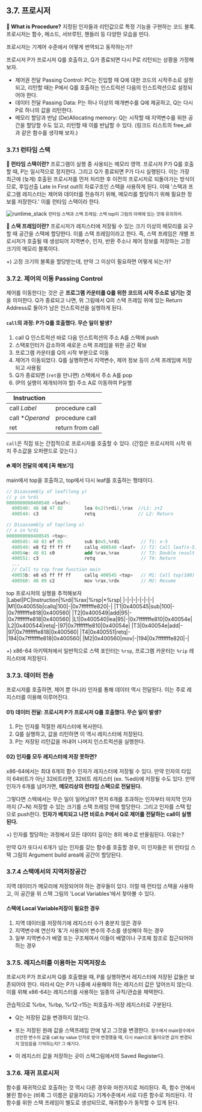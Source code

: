 
## 3.7. 프로시저
**👀 What is Procedure?** 지정된 인자들과 리턴값으로 특정 기능을 구현하는 코드 블록. 프로시저는 함수, 메소드, 서브루틴, 핸들러 등 다양한 모습을 띤다.

프로시저는 기계어 수준에서 어떻게 번역되고 동작하는가?

프로시저 P가 프로시저 Q를 호출하고, Q가 종료되면 다시 P로 리턴되는 상황을 가정해보자.
* 제어권 전달 Passing Control: PC는 진입할 때 Q에 대한 코드의 시작주소로 설정되고, 리턴할 때는 P에서 Q를 호출하는 인스트럭션 다음의 인스트럭션으로 설정되어야 한다.
* 데이터 전달 Passing Data: P는 하나 이상의 매개변수를 Q에 제공하고, Q는 다시 P로 하나의 값을 리턴한다.
* 메모리 할당과 반납 (De)Allocating memory: Q는 시작할 때 지역변수를 위한 공간을 할당할 수도 있고, 리턴할 때 이를 반납할 수 있다. (링크드 리스트의 free_all과 같은 함수를 생각해 보자.)

### 3.7.1 런타임 스택
**👀 런타임 스택이란?** 프로그램이 실행 중 사용되는 메모리 영역. 프로시저 P가 Q를 호출할 때, P는 일시적으로 정지한다. 그리고 Q가 종료되면 P가 다시 실행된다. 이는 가장 최근에 (늦게) 호출된 프로시저를 먼저 처리한 후 이전의 프로시저로 되돌아가는 방식이므로, 후입선출 Late in First out의 자료구조인 스택을 사용하게 된다. 이때 '스택과 프로그램 레지스터는 제어와 데이터를 전송하기 위해, 메모리를 할당하기 위해 필요한 정보를 저장한다.' 이를 런타임 스택이라 한다.

![runtime_stack](https://blog.wxk.me/2017/09/05/stack-frame/csapp_big.jpg)
<small>런타임 스택과 스택 프레임: 스택 top이 그림의 아래에 있는 것에 유의하라.</small>

**👀 스택 프레임이란?** 프로시저가 레지스터에 저장될 수 있는 크기 이상의 메모리를 요구할 때 공간을 스택에 할당한다. 이를 스택 프레임이라고 한다. 즉, 스택 프레임은 개별 프로시저가 호출될 때 생성되어 지역변수, 인자, 반환 주소나 제어 정보를 저장하는 고정 크기의 메모리 블록이다.

+) 고정 크기의 블록을 할당받는데, 만약 그 이상이 필요하면 어떻게 되는가?

### 3.7.2. 제어의 이동 Passing Control
제어를 이동한다는 것은 곧 **프로그램 카운터를 Q를 위한 코드의 시작 주소로 넘기는 것** 을 의미한다. Q가 종료되고 나면, 위 그림에서 Q의 스택 프레임 위에 있는 Return Address로 돌아가 남은 인스트럭션을 실행하게 된다.

#### `call`의 과정: P가 Q를 호출했다. 무슨 일이 발생?
1. call Q 인스트럭션 바로 다음 인스트럭션의 주소 A를 스택에 push
2. 스택포인터가 감소하여 새로운 스택 프레임을 위한 공간 확보
3. 프로그램 카운터를 Q의 시작 부분으로 이동
4. 제어가 이동되었다. Q를 실행하면서 지역변수, 제어 정보 등이 스텍 프레임에 저장되고 사용됨
5. Q가 종료되면 (`ret`을 만나면) 스택에서 주소 A를 pop
6. (P의 실행이 재개되어야 할) 주소 A로 이동하여 P실행

|Instruction||
|-|-|
|call $Label$|procedure call|
|call $*Operand$|procedure call|
|ret|return from call|

`call`은 직접 또는 간접적으로 프로시저를 호출할 수 있다. (간접은 프로시저의 시작 위치 주소값을 오퍼랜드로 갖는다.)


#### 🔥 제어 전달의 예제 [꼭 해보기]
main에서 top을 호출하고, top에서 다시 leaf를 호출하는 형태이다.

```as
// Disassembly of leaf(long y)
// y in %rdi
0000000000400540 <leaf>:
  400540: 48 8d 47 02        lea 0x2(%rdi),%rax  //L1: z+2
  400544: c3                 retq                // L2: Return
```

```as
// Disassembly of top(long x)
// x in %rdi
0000000000400545 <top>:
  400545: 48 83 ef 05        sub $0x5,%rdi        // T1: x-5
  400549: e8 f2 ff ff ff     callq 400540 <leaf>  // T2: Call leaf(x-5)
  40054e: 48 01 c0           add %rax,%rax        // T3: Double result
  400551: c3                 retq                 // T4: Return
  ...
  // Call to top from function main
  40055b: e8 e5 ff ff ff     callq 400545 <top>   // M1: Call top(100)
  400560: 48 89 c2           mov %rax,%rdx        // M2: Resume
```
top 프로시저의 실행을 추적해보자
|Label|PC|Instruction|%rdi|%rax|%rsp|*%rsp|
|-|-|-|-|-|-|-|
|M1|0x40055b|callq|100|-|0x7fffffffe820|-|
|T1|0x400545|sub|100|-|0x7fffffffe818|0x400560|
|T2|0x400549|add|95|-|0x7fffffffe818|0x400560|
|L1|0x400540|lea|95|-|0x7fffffffe810|0x40054e|
|L2|0x400544|retq|-|97|0x7fffffffe810|0x40054e|
|T3|0x40054e|add|-|97|0x7fffffffe818|0x400560|
|T4|0x400551|retq|-|194|0x7fffffffe818|0x400560|
|M2|0x400560|mov|-|194|0x7fffffffe820|-|


+) x86-64 아키텍처에서 일반적으로 스택 포인터는 `%rsp`, 프로그램 카운터는 `%rip` 레지스터에 저장된다.

### 3.7.3. 데이터 전송
프로시저를 호출하면, 제어 뿐 아니라 인자를 통해 데이터 역시 전달된다. 이는 주로 레지스터를 이용해 이루어진다.

#### 01) 데이터 전달: 프로시저 P가 프로시저 Q를 호출했다. 무슨 일이 발생?
1. P는 인자를 적절한 레지스터에 복사한다.
2. Q를 실행하고, 값을 리턴하면 이 역시 레지스터에 저장된다.
3. P는 저장된 리턴값을 꺼내어 나머지 인스트럭션을 실행한다.

#### 02) 인자를 모두 레지스터에 저장 못하면?
x86-64에서는 최대 6개의 함수 인자가 레지스터에 저장될 수 있다. 만약 인자의 타입이 64비트가 아닌 32비트라면, 32비트 레지스터 (ex. %edi)에 저장될 수도 있다. 만약 인자가 6개를 넘어가면, **메모리상의 런타임 스택으로 전달된다.**

그렇다면 스택에서는 무슨 일이 일어날까? 먼저 6개를 초과하는 인자부터 마지막 인자까지 (7~N) 저장할 수 있는 크기를 스택 프레임 안에 할당한다. 그리고 인자를 스택 탑으로 push한다. **인자가 배치되고 나면 비로소 P에서 Q로 제어를 전달하는 call이 실행된다.** 

+) 인자를 할당하는 과정에서 모든 데이터 길이는 8의 배수로 반올림된다. 이유는?

만약 Q가 또다시 6개가 넘는 인자를 갖는 함수를 호출할 경우, 이 인자들은 위 런타임 스택 그림의 Argument build area에 공간이 할당된다.

### 3.7.4 스택에서의 지역저장공간
지역 데이터가 메모리에 저장되어야 하는 경우들이 있다. 이럴 때 런타임 스택을 사용하고, 이 공간을 위 스택 그림의 'Local Variables'에서 찾아볼 수 있다.

#### 스택에 Local Variable저장이 필요한 경우
1. 지역 데이터를 저장하기에 레지스터 수가 충분치 않은 경우
2. 지역변수에 연산자 '&'가 사용되어 변수의 주소를 생성해야 하는 경우
3. 일부 지역변수가 배열 또는 구조체여서 이들이 배열이나 구조체 참조로 접근되어야 하는 경우

### 3.7.5. 레지스터를 이용하는 지역저장소
프로시저 P가 프로시저 Q를 호출했을 때, P를 실행하면서 레지스터에 저장된 값들은 보존되어야 한다. 따라서 Q는 P가 나중에 사용해야 하는 레지스터 값은 덮어쓰지 않는다. 이를 위해 x86-64는 레지스터를 사용하는 일종의 규칙/관습을 채택한다.

관습적으로 %rbx, %rbp, %r12-r15는 피호출자-저장 레지스터로 구분된다.
* Q는 저장된 값을 변경하지 않는다.
* 또는 저장된 원래 값을 스택프레임 안에 넣고 그것을 변경한다.
<small>함수에서 main함수에서 선언한 변수의 값을 call by value 인자로 받아 변경했을 때, 다시 main으로 돌아오면 값이 변경되지 않았음을 기억하는지? 그 얘기다.</small>

* 이 레지스터 값을 저장하는 곳이 스택그림에서의 Saved Register다.

### 3.7.6. 재귀 프로시저
함수를 재귀적으로 호출하는 것 역시 다른 경우와 마찬가지로 처리된다. 즉, 함수 안에서 불린 함수는 (비록 그 이름은 같을지라도) 기계수준에서 서로 다른 함수로 처리된다. 각 함수를 위한 스택 프레임이 별도로 생성되므로, 재귀함수가 동작할 수 있게 된다.